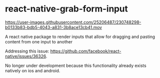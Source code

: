 # react-native-grab-form-input

https://user-images.githubusercontent.com/25206487/230748298-b0133b83-bdb5-4043-a831-3b8ace13cb41.mov

A react native package to render inputs that allow for dragging and pasting content from one input to another

Addressing this issue: https://github.com/facebook/react-native/issues/36326.

No longer under development because this functionality already exists natively on ios and android.
